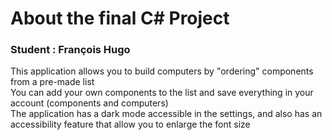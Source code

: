 # About the final C\# Project

### Student : François Hugo

This application allows you to build computers by "ordering" components from a pre-made list  
You can add your own components to the list and save everything in your account (components and computers)  
The application has a dark mode accessible in the settings, and also has an accessibility feature that allow you to enlarge the font size

